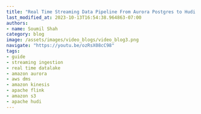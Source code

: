 ```yaml
---
title: "Real Time Streaming Data Pipeline From Aurora Postgres to Hudi with DMS , Kinesis and Flink |DEMO"
last_modified_at: 2023-10-13T16:54:38.964863-07:00
authors:
- name: Soumil Shah
category: blog
image: /assets/images/video_blogs/video_blog3.png
navigate: "https://youtu.be/ozRsX08cC98"
tags:
- guide
- streaming ingestion
- real time datalake
- amazon aurora
- aws dms
- amazon kinesis
- apache flink
- amazon s3
- apache hudi
---
```

